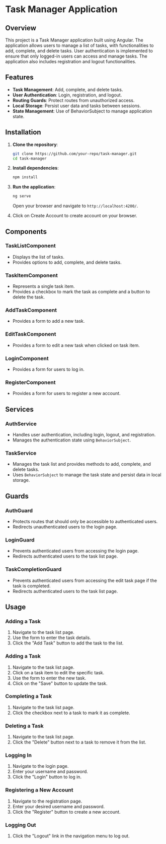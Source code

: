 # Task Manager Application

## Overview
This project is a Task Manager application built using Angular. The application allows users to manage a list of tasks, with functionalities to add, complete, and delete tasks. User authentication is implemented to ensure that only logged-in users can access and manage tasks. The application also includes registration and logout functionalities.

## Features
- **Task Management**: Add, complete, and delete tasks.
- **User Authentication**: Login, registration, and logout.
- **Routing Guards**: Protect routes from unauthorized access.
- **Local Storage**: Persist user data and tasks between sessions.
- **State Management**: Use of BehaviorSubject to manage application state.

## Installation

1. **Clone the repository**:
    ```sh
    git clone https://github.com/your-repo/task-manager.git
    cd task-manager
    ```

2. **Install dependencies**:
    ```sh
    npm install
    ```

3. **Run the application**:
    ```sh
    ng serve
    ```
    Open your browser and navigate to `http://localhost:4200/`.
4. Click on Create Account to create account on your browser.



## Components

### TaskListComponent
- Displays the list of tasks.
- Provides options to add, complete, and delete tasks.

### TaskItemComponent
- Represents a single task item.
- Provides a checkbox to mark the task as complete and a button to delete the task.

### AddTaskComponent
- Provides a form to add a new task.

### EditTaskComponent
- Provides a form to edit a new task when clicked on task item.

### LoginComponent
- Provides a form for users to log in.

### RegisterComponent
- Provides a form for users to register a new account.

## Services

### AuthService
- Handles user authentication, including login, logout, and registration.
- Manages the authentication state using `BehaviorSubject`.

### TaskService
- Manages the task list and provides methods to add, complete, and delete tasks.
- Uses `BehaviorSubject` to manage the task state and persist data in local storage.

## Guards

### AuthGuard
- Protects routes that should only be accessible to authenticated users.
- Redirects unauthenticated users to the login page.

### LoginGuard
- Prevents authenticated users from accessing the login page.
- Redirects authenticated users to the task list page.

### TaskCompletionGuard
- Prevents authenticated users from accessing the edit task page if the task is completed.
- Redirects authenticated users to the task list page.

## Usage

### Adding a Task
1. Navigate to the task list page.
2. Use the form to enter the task details.
3. Click the "Add Task" button to add the task to the list.

### Adding a Task
1. Navigate to the task list page.
2. Click on a task item to edit the specific task.
3. Use the form to enter the new task.
4. Click on the "Save" button to update the task.


### Completing a Task
1. Navigate to the task list page.
2. Click the checkbox next to a task to mark it as complete.

### Deleting a Task
1. Navigate to the task list page.
2. Click the "Delete" button next to a task to remove it from the list.

### Logging In
1. Navigate to the login page.
2. Enter your username and password.
3. Click the "Login" button to log in.

### Registering a New Account
1. Navigate to the registration page.
2. Enter your desired username and password.
3. Click the "Register" button to create a new account.

### Logging Out
1. Click the "Logout" link in the navigation menu to log out.

